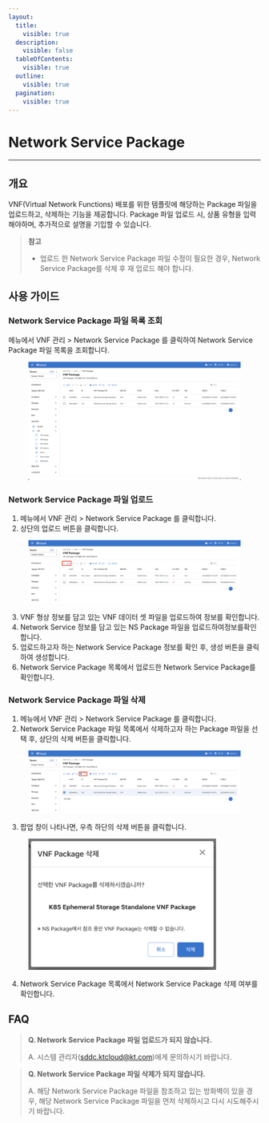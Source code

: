 ```yaml
---
layout:
  title:
    visible: true
  description:
    visible: false
  tableOfContents:
    visible: true
  outline:
    visible: true
  pagination:
    visible: true
---
```


# Network Service Package

***

## 개요

VNF(Virtual Network Functions) 배포를 위한 템플릿에 해당하는 Package 파일을 업로드하고, 삭제하는 기능을 제공합니다. Package 파일 업로드 시, 상품 유형을  입력해야하며, 추가적으로 설명을 기입할 수 있습니다.

> **참고**
>
> * 업로드 한 Network Service Package 파일 수정이 필요한 경우, Network Service Package를 삭제 후 재 업로드 해야 합니다.

## 사용 가이드

### Network Service Package 파일 목록 조회

메뉴에서 VNF 관리 > Network Service Package 를 클릭하여 Network Service Package 파일 목록을 조회합니다.

<figure><img src="../.gitbook/assets/image (193).png" alt=""><figcaption></figcaption></figure>

### Network Service Package 파일 업로드

1. 메뉴에서 VNF 관리 > Network Service Package 를 클릭합니다.
2. 상단의 업로드 버튼을 클릭합니다.

<figure><img src="../.gitbook/assets/image (195).png" alt=""><figcaption></figcaption></figure>

3. VNF 형상 정보를 담고 있는 VNF 데이터 셋 파일을  업로드하여 정보를 확인합니다.
4. Network Service 정보를 담고 있는 NS Package 파일을 업로드하여정보를확인합니다.
5. 업로드하고자 하는 Network Service Package 정보를 확인 후, 생성 버튼을 클릭하여 생성합니다.
6. Network Service Package 목록에서 업로드한 Network Service Package를 확인합니다.

### Network Service Package 파일 삭제

1. 메뉴에서 VNF 관리 > Network Service Package 를 클릭합니다.
2. Network Service Package 파일 목록에서 삭제하고자 하는 Package 파일을 선택 후, 상단의 삭제 버튼을 클릭합니다.

<figure><img src="../.gitbook/assets/image (197).png" alt=""><figcaption></figcaption></figure>

3. 팝업 창이 나타나면, 우측 하단의 삭제 버튼을 클릭합니다.

<figure><img src="../.gitbook/assets/image (140).png" alt="" width="375"><figcaption></figcaption></figure>

4. Network Service Package 목록에서 Network Service Package 삭제 여부를 확인합니다.

## FAQ

> **Q. Network Service Package 파일 업로드가 되지 않습니다.**
>
> A. 시스템 관리자(sddc.ktcloud@kt.com)에게 문의하시기 바랍니다.

> **Q. Network Service Package 파일 삭제가 되지 않습니다.**
>
> A. 해당 Network Service Package 파일을 참조하고 있는 방화벽이 있을 경우, 해당 Network Service Package 파일을 먼저 삭제하시고 다시 시도해주시기 바랍니다.

